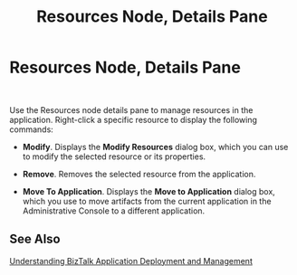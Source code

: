 ﻿---
title: Resources Node, Details Pane
TOCTitle: Resources Node, Details Pane
ms:assetid: 5513ea8d-4095-4b44-8226-05c67e0bfc01
ms:mtpsurl: https://msdn.microsoft.com/en-us/library/Aa560213(v=BTS.80)
ms:contentKeyID: 51528108
ms.date: 08/30/2017
mtps_version: v=BTS.80
f1_keywords:
- bts10.admin.resultsobject.resource
---

# Resources Node, Details Pane

 

Use the Resources node details pane to manage resources in the application. Right-click a specific resource to display the following commands:

  - **Modify**. Displays the **Modify Resources** dialog box, which you can use to modify the selected resource or its properties.

  - **Remove**. Removes the selected resource from the application.

  - **Move To Application**. Displays the **Move to Application** dialog box, which you use to move artifacts from the current application in the Administrative Console to a different application.

## See Also

[Understanding BizTalk Application Deployment and Management](https://msdn.microsoft.com/library/aa560022\(v=bts.80\))

